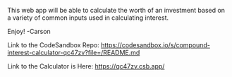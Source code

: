 This web app will be able to calculate the worth of an investment based on a variety of common inputs used in calculating interest.

Enjoy! -Carson

Link to the CodeSandbox Repo:
https://codesandbox.io/s/compound-interest-calculator-qc47zv?file=/README.md

Link to the Calculator is Here:
https://qc47zv.csb.app/
